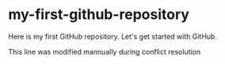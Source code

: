 # my-first-github-repository
Here is my first GitHub repository. Let's get started with GitHub.

This line was modified mannually during conflict resolution